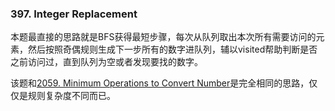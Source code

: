 ### 397. Integer Replacement

本题最直接的思路就是BFS获得最短步骤，每次从队列取出本次所有需要访问的元素，然后按照奇偶规则生成下一步所有的数字进队列，辅以visited帮助判断是否之前访问过，直到队列为空或者发现要找的数字。

该题和[2059. Minimum Operations to Convert Number](https://leetcode.com/problems/minimum-operations-to-convert-number/)是完全相同的思路，仅仅是规则复杂度不同而已。
